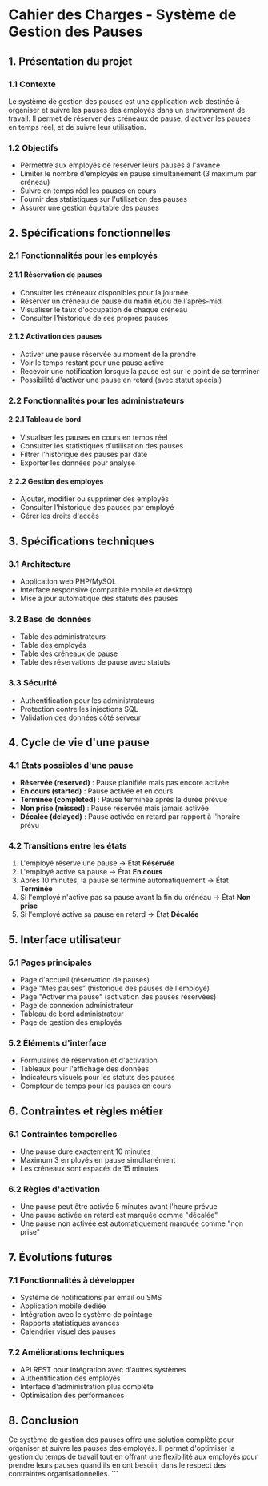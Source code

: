 # Cahier des Charges - Système de Gestion des Pauses

## 1. Présentation du projet

### 1.1 Contexte

Le système de gestion des pauses est une application web destinée à organiser et suivre les pauses des employés dans un environnement de travail. Il permet de réserver des créneaux de pause, d'activer les pauses en temps réel, et de suivre leur utilisation.

### 1.2 Objectifs

- Permettre aux employés de réserver leurs pauses à l'avance
- Limiter le nombre d'employés en pause simultanément (3 maximum par créneau)
- Suivre en temps réel les pauses en cours
- Fournir des statistiques sur l'utilisation des pauses
- Assurer une gestion équitable des pauses

## 2. Spécifications fonctionnelles

### 2.1 Fonctionnalités pour les employés

#### 2.1.1 Réservation de pauses

- Consulter les créneaux disponibles pour la journée
- Réserver un créneau de pause du matin et/ou de l'après-midi
- Visualiser le taux d'occupation de chaque créneau
- Consulter l'historique de ses propres pauses

#### 2.1.2 Activation des pauses

- Activer une pause réservée au moment de la prendre
- Voir le temps restant pour une pause active
- Recevoir une notification lorsque la pause est sur le point de se terminer
- Possibilité d'activer une pause en retard (avec statut spécial)

### 2.2 Fonctionnalités pour les administrateurs

#### 2.2.1 Tableau de bord

- Visualiser les pauses en cours en temps réel
- Consulter les statistiques d'utilisation des pauses
- Filtrer l'historique des pauses par date
- Exporter les données pour analyse

#### 2.2.2 Gestion des employés

- Ajouter, modifier ou supprimer des employés
- Consulter l'historique des pauses par employé
- Gérer les droits d'accès

## 3. Spécifications techniques

### 3.1 Architecture

- Application web PHP/MySQL
- Interface responsive (compatible mobile et desktop)
- Mise à jour automatique des statuts des pauses

### 3.2 Base de données

- Table des administrateurs
- Table des employés
- Table des créneaux de pause
- Table des réservations de pause avec statuts

### 3.3 Sécurité

- Authentification pour les administrateurs
- Protection contre les injections SQL
- Validation des données côté serveur

## 4. Cycle de vie d'une pause

### 4.1 États possibles d'une pause

- **Réservée (reserved)** : Pause planifiée mais pas encore activée
- **En cours (started)** : Pause activée et en cours
- **Terminée (completed)** : Pause terminée après la durée prévue
- **Non prise (missed)** : Pause réservée mais jamais activée
- **Décalée (delayed)** : Pause activée en retard par rapport à l'horaire prévu

### 4.2 Transitions entre les états

1. L'employé réserve une pause → État **Réservée**
2. L'employé active sa pause → État **En cours**
3. Après 10 minutes, la pause se termine automatiquement → État **Terminée**
4. Si l'employé n'active pas sa pause avant la fin du créneau → État **Non prise**
5. Si l'employé active sa pause en retard → État **Décalée**

## 5. Interface utilisateur

### 5.1 Pages principales

- Page d'accueil (réservation de pauses)
- Page "Mes pauses" (historique des pauses de l'employé)
- Page "Activer ma pause" (activation des pauses réservées)
- Page de connexion administrateur
- Tableau de bord administrateur
- Page de gestion des employés

### 5.2 Éléments d'interface

- Formulaires de réservation et d'activation
- Tableaux pour l'affichage des données
- Indicateurs visuels pour les statuts des pauses
- Compteur de temps pour les pauses en cours

## 6. Contraintes et règles métier

### 6.1 Contraintes temporelles

- Une pause dure exactement 10 minutes
- Maximum 3 employés en pause simultanément
- Les créneaux sont espacés de 15 minutes

### 6.2 Règles d'activation

- Une pause peut être activée 5 minutes avant l'heure prévue
- Une pause activée en retard est marquée comme "décalée"
- Une pause non activée est automatiquement marquée comme "non prise"

## 7. Évolutions futures

### 7.1 Fonctionnalités à développer

- Système de notifications par email ou SMS
- Application mobile dédiée
- Intégration avec le système de pointage
- Rapports statistiques avancés
- Calendrier visuel des pauses

### 7.2 Améliorations techniques

- API REST pour intégration avec d'autres systèmes
- Authentification des employés
- Interface d'administration plus complète
- Optimisation des performances

## 8. Conclusion

Ce système de gestion des pauses offre une solution complète pour organiser et suivre les pauses des employés. Il permet d'optimiser la gestion du temps de travail tout en offrant une flexibilité aux employés pour prendre leurs pauses quand ils en ont besoin, dans le respect des contraintes organisationnelles.
\`\`\`
